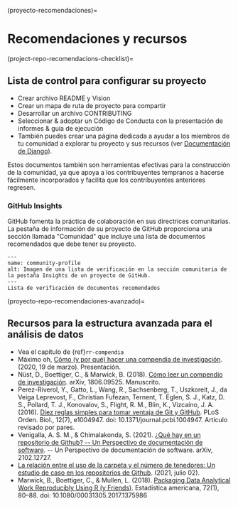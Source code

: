 (proyecto-recomendaciones)=
# Recomendaciones y recursos

(project-repo-recomendacions-checklist)=
## Lista de control para configurar su proyecto

* Crear archivo README y Vision
* Crear un mapa de ruta de proyecto para compartir
* Desarrollar un archivo CONTRIBUTING
* Seleccionar & adoptar un Código de Conducta con la presentación de informes & guía de ejecución
* También puedes crear una página dedicada a ayudar a los miembros de tu comunidad a explorar tu proyecto y sus recursos (ver [Documentación de Django](https://docs.djangoproject.com/)).

Estos documentos también son herramientas efectivas para la construcción de la comunidad, ya que apoya a los contribuyentes tempranos a hacerse fácilmente incorporados y facilita que los contribuyentes anteriores regresen.

### GitHub Insights

GitHub fomenta la práctica de colaboración en sus directrices comunitarias. La pestaña de información de su proyecto de GitHub proporciona una sección llamada "Comunidad" que incluye una lista de documentos recomendados que debe tener su proyecto.

```{figure} ../../figures/community-profile.png
---
name: community-profile
alt: Imagen de una lista de verificación en la sección comunitaria de la pestaña Insights de un proyecto de GitHub.
---
Lista de verificación de documentos recomendados
```

(proyecto-repo-recomendaciones-avanzado)=
## Recursos para la estructura avanzada para el análisis de datos

- Vea el capítulo de {ref}`rr-compendia`
- Máximo oh, [Cómo (y por qué) hacer una compendia de investigación](https://mbjoseph.github.io/intro-research-compendia/#1). (2020, 19 de marzo). Presentación.
- Nüst, D., Boettiger, C., & Marwick, B. (2018). [Cómo leer un compendio de investigación](https://arxiv.org/abs/1806.09525v1). arXiv, 1806.09525. Manuscrito.
- Perez-Riverol, Y., Gatto, L., Wang, R., Sachsenberg, T., Uszkoreit, J., da Veiga Leprevost, F., Christian Fufezan, Ternent, T. Eglen, S. J., Katz, D. S., Pollard, T. J., Konovalov, S., Flight, R. M., Blin, K., Vizcaíno, J. A. (2016). [Diez reglas simples para tomar ventaja de Git y GitHub](https://journals.plos.org/ploscompbiol/article?id=10.1371/journal.pcbi.1004947). PLoS Orden. Biol., 12(7), e1004947. doi: 10.1371/journal.pcbi.1004947. Artículo revisado por pares.
- Venigalla, A. S. M., & Chimalakonda, S. (2021). [¿Qué hay en un repositorio de Github? -- Un Perspectivo de documentación de software](https://arxiv.org/abs/2102.12727v2). -- Un Perspectivo de documentación de software</a>. arXiv, 2102.12727.
- [La relación entre el uso de la carpeta y el número de tenedores: Un estudio de caso en los repositorios de Github](http://citeseerx.ist.psu.edu/viewdoc/summary?doi=10.1.1.650.8150). (2021, julio 02).
- Marwick, B., Boettiger, C., & Mullen, L. (2018). [Packaging Data Analytical Work Reproducibly Using R (y Friends)](https://www.tandfonline.com/doi/abs/10.1080/00031305.2017.1375986). Estadística americana, 72(1), 80–88. doi: 10.1080/00031305.2017.1375986
